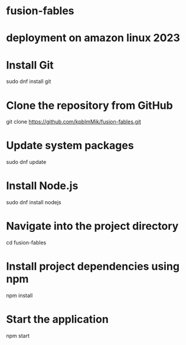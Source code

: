 # fusion-fables

# deployment on amazon linux 2023
# Install Git
sudo dnf install git

# Clone the repository from GitHub
git clone https://github.com/kpblmMik/fusion-fables.git

# Update system packages
sudo dnf update

# Install Node.js
sudo dnf install nodejs

# Navigate into the project directory
cd fusion-fables

# Install project dependencies using npm
npm install

# Start the application
npm start
